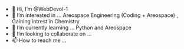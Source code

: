 - 👋 Hi, I’m @WebDevol-1
- 👀 I’m interested in ... Areospace Engineering (Coding + Areospace) , Gaining intrest in Chemistry
- 🌱 I’m currently learning ... Python and Areospace
- 💞️ I’m looking to collaborate on ...
- 📫 How to reach me ...

<!---
WebDevol-1/WebDevol-1 is a ✨ special ✨ repository because its `README.md` (this file) appears on your GitHub profile.
You can click the Preview link to take a look at your changes.
--->

